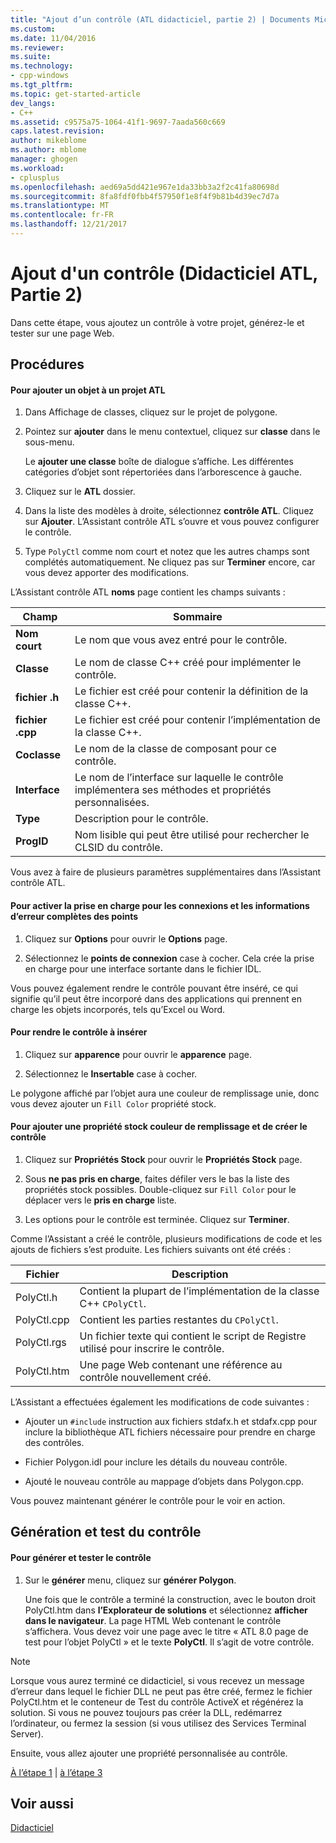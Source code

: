 ```yaml
---
title: "Ajout d’un contrôle (ATL didacticiel, partie 2) | Documents Microsoft"
ms.custom: 
ms.date: 11/04/2016
ms.reviewer: 
ms.suite: 
ms.technology:
- cpp-windows
ms.tgt_pltfrm: 
ms.topic: get-started-article
dev_langs:
- C++
ms.assetid: c9575a75-1064-41f1-9697-7aada560c669
caps.latest.revision: 
author: mikeblome
ms.author: mblome
manager: ghogen
ms.workload:
- cplusplus
ms.openlocfilehash: aed69a5dd421e967e1da33bb3a2f2c41fa80698d
ms.sourcegitcommit: 8fa8fdf0fbb4f57950f1e8f4f9b81b4d39ec7d7a
ms.translationtype: MT
ms.contentlocale: fr-FR
ms.lasthandoff: 12/21/2017
---
```

# <a name="adding-a-control-atl-tutorial-part-2"></a>Ajout d'un contrôle (Didacticiel ATL, Partie 2)
Dans cette étape, vous ajoutez un contrôle à votre projet, générez-le et tester sur une page Web.  
  
## <a name="procedures"></a>Procédures  
  
#### <a name="to-add-an-object-to-an-atl-project"></a>Pour ajouter un objet à un projet ATL  
  
1.  Dans Affichage de classes, cliquez sur le projet de polygone.  
  
2.  Pointez sur **ajouter** dans le menu contextuel, cliquez sur **classe** dans le sous-menu.  
  
     Le **ajouter une classe** boîte de dialogue s’affiche. Les différentes catégories d’objet sont répertoriées dans l’arborescence à gauche.  
  
3.  Cliquez sur le **ATL** dossier.  
  
4.  Dans la liste des modèles à droite, sélectionnez **contrôle ATL**. Cliquez sur **Ajouter**. L’Assistant contrôle ATL s’ouvre et vous pouvez configurer le contrôle.  
  
5.  Type `PolyCtl` comme nom court et notez que les autres champs sont complétés automatiquement. Ne cliquez pas sur **Terminer** encore, car vous devez apporter des modifications.  
  
 L’Assistant contrôle ATL **noms** page contient les champs suivants :  
  
|Champ|Sommaire|  
|-----------|--------------|  
|**Nom court**|Le nom que vous avez entré pour le contrôle.|  
|**Classe**|Le nom de classe C++ créé pour implémenter le contrôle.|  
|**fichier .h**|Le fichier est créé pour contenir la définition de la classe C++.|  
|**fichier .cpp**|Le fichier est créé pour contenir l’implémentation de la classe C++.|  
|**Coclasse**|Le nom de la classe de composant pour ce contrôle.|  
|**Interface**|Le nom de l’interface sur laquelle le contrôle implémentera ses méthodes et propriétés personnalisées.|  
|**Type**|Description pour le contrôle.|  
|**ProgID**|Nom lisible qui peut être utilisé pour rechercher le CLSID du contrôle.|  
  
 Vous avez à faire de plusieurs paramètres supplémentaires dans l’Assistant contrôle ATL.  
  
#### <a name="to-enable-support-for-rich-error-information-and-connection-points"></a>Pour activer la prise en charge pour les connexions et les informations d’erreur complètes des points  
  
1.  Cliquez sur **Options** pour ouvrir le **Options** page.  
  
2.  Sélectionnez le **points de connexion** case à cocher. Cela crée la prise en charge pour une interface sortante dans le fichier IDL.  
  
 Vous pouvez également rendre le contrôle pouvant être inséré, ce qui signifie qu’il peut être incorporé dans des applications qui prennent en charge les objets incorporés, tels qu’Excel ou Word.  
  
#### <a name="to-make-the-control-insertable"></a>Pour rendre le contrôle à insérer  
  
1.  Cliquez sur **apparence** pour ouvrir le **apparence** page.  
  
2.  Sélectionnez le **Insertable** case à cocher.  
  
 Le polygone affiché par l’objet aura une couleur de remplissage unie, donc vous devez ajouter un `Fill Color` propriété stock.  
  
#### <a name="to-add-a-fill-color-stock-property-and-create-the-control"></a>Pour ajouter une propriété stock couleur de remplissage et de créer le contrôle  
  
1.  Cliquez sur **Propriétés Stock** pour ouvrir le **Propriétés Stock** page.  
  
2.  Sous **ne pas pris en charge**, faites défiler vers le bas la liste des propriétés stock possibles. Double-cliquez sur `Fill Color` pour le déplacer vers le **pris en charge** liste.  
  
3.  Les options pour le contrôle est terminée. Cliquez sur **Terminer**.  
  
 Comme l’Assistant a créé le contrôle, plusieurs modifications de code et les ajouts de fichiers s’est produite. Les fichiers suivants ont été créés :  
  
|Fichier|Description|  
|----------|-----------------|  
|PolyCtl.h|Contient la plupart de l’implémentation de la classe C++ `CPolyCtl`.|  
|PolyCtl.cpp|Contient les parties restantes du `CPolyCtl`.|  
|PolyCtl.rgs|Un fichier texte qui contient le script de Registre utilisé pour inscrire le contrôle.|  
|PolyCtl.htm|Une page Web contenant une référence au contrôle nouvellement créé.|  
  
 L’Assistant a effectuées également les modifications de code suivantes :  
  
-   Ajouter un `#include` instruction aux fichiers stdafx.h et stdafx.cpp pour inclure la bibliothèque ATL fichiers nécessaire pour prendre en charge des contrôles.  
  
-   Fichier Polygon.idl pour inclure les détails du nouveau contrôle.  
  
-   Ajouté le nouveau contrôle au mappage d’objets dans Polygon.cpp.  
  
 Vous pouvez maintenant générer le contrôle pour le voir en action.  
  
## <a name="building-and-testing-the-control"></a>Génération et test du contrôle  
  
#### <a name="to-build-and-test-the-control"></a>Pour générer et tester le contrôle  
  
1.  Sur le **générer** menu, cliquez sur **générer Polygon**.  
  
     Une fois que le contrôle a terminé la construction, avec le bouton droit PolyCtl.htm dans **l’Explorateur de solutions** et sélectionnez **afficher dans le navigateur**. La page HTML Web contenant le contrôle s’affichera. Vous devez voir une page avec le titre « ATL 8.0 page de test pour l’objet PolyCtl » et le texte **PolyCtl**. Il s’agit de votre contrôle.  
  
> [!NOTE]
>  Lorsque vous aurez terminé ce didacticiel, si vous recevez un message d’erreur dans lequel le fichier DLL ne peut pas être créé, fermez le fichier PolyCtl.htm et le conteneur de Test du contrôle ActiveX et régénérez la solution. Si vous ne pouvez toujours pas créer la DLL, redémarrez l’ordinateur, ou fermez la session (si vous utilisez des Services Terminal Server).  
  
 Ensuite, vous allez ajouter une propriété personnalisée au contrôle.  
  
 [À l’étape 1](../atl/creating-the-project-atl-tutorial-part-1.md) &#124; [à l’étape 3](../atl/adding-a-property-to-the-control-atl-tutorial-part-3.md)  
  
## <a name="see-also"></a>Voir aussi  
 [Didacticiel](../atl/active-template-library-atl-tutorial.md)

